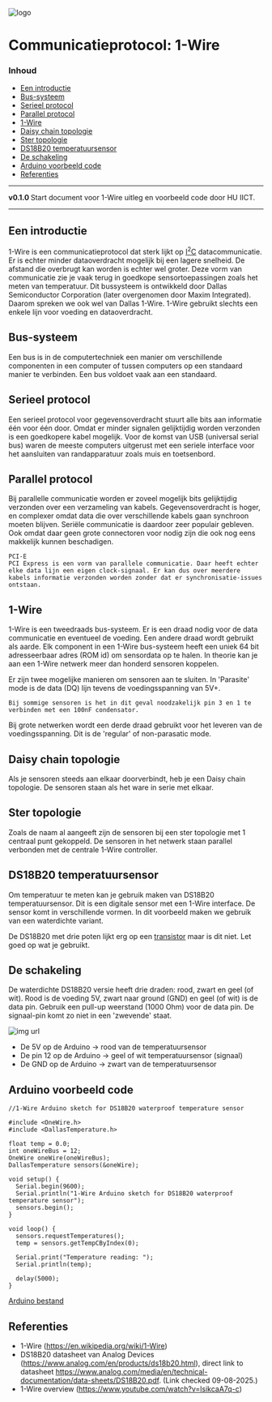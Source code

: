 ![logo](../1-wire/img/1-Wire-Protocol.png) [](logo-id)

# Communicatieprotocol: 1-Wire[](title-id) <!-- omit in toc -->

### Inhoud[](toc-id) <!-- omit in toc -->

- [Een introductie](#een-introductie)
- [Bus-systeem](#bus-systeem)
- [Serieel protocol](#serieel-protocol)
- [Parallel protocol](#parallel-protocol)
- [1-Wire](#1-wire)
- [Daisy chain topologie](#daisy-chain-topologie)
- [Ster topologie](#ster-topologie)
- [DS18B20 temperatuursensor](#ds18b20-temperatuursensor)
- [De schakeling](#de-schakeling)
- [Arduino voorbeeld code](#arduino-voorbeeld-code)
- [Referenties](#referenties)

---

**v0.1.0 [](version-id)** Start document voor 1-Wire uitleg en voorbeeld code door HU IICT[](author-id).

---

## Een introductie

1-Wire is een communicatieprotocol dat sterk lijkt op [I<sup>2</sup>C](../I2C/README.md) datacommunicatie. Er is echter minder dataoverdracht mogelijk bij een lagere snelheid. De afstand die overbrugt kan worden is echter wel groter. Deze vorm van communicatie zie je vaak terug in goedkope sensortoepassingen zoals het meten van temperatuur. Dit bussysteem is ontwikkeld door Dallas Semiconductor Corporation (later overgenomen door Maxim Integrated). Daarom spreken we ook wel van Dallas 1-Wire. 1-Wire gebruikt slechts een enkele lijn voor voeding en dataoverdracht.

## Bus-systeem

Een bus is in de computertechniek een manier om verschillende componenten in een computer of tussen computers op een standaard manier te verbinden. Een bus voldoet vaak aan een standaard.

## Serieel protocol

Een serieel protocol voor gegevensoverdracht stuurt alle bits aan informatie één voor één door. Omdat er minder signalen gelijktijdig worden verzonden is een goedkopere kabel mogelijk. Voor de komst van USB (universal serial bus) waren de meeste computers uitgerust met een seriele interface voor het aansluiten van randapparatuur zoals muis en toetsenbord.

## Parallel protocol

Bij parallelle communicatie worden er zoveel mogelijk bits gelijktijdig verzonden over een verzameling van kabels. Gegevensoverdracht is hoger, en complexer omdat data die over verschillende kabels gaan synchroon moeten blijven. Seriële communicatie is daardoor zeer populair gebleven. Ook omdat daar geen grote connectoren voor nodig zijn die ook nog eens makkelijk kunnen beschadigen.

    PCI-E
    PCI Express is een vorm van parallele communicatie. Daar heeft echter elke data lijn een eigen clock-signaal. Er kan dus over meerdere kabels informatie verzonden worden zonder dat er synchronisatie-issues ontstaan.

## 1-Wire

1-Wire is een tweedraads bus-systeem. Er is een draad nodig voor de data communicatie en eventueel de voeding. Een andere draad wordt gebruikt als aarde. Elk component in een 1-Wire bus-systeem heeft een uniek 64 bit adresseerbaar adres (ROM id) om sensordata op te halen. In theorie kan je aan een 1-Wire netwerk meer dan honderd sensoren koppelen.

Er zijn twee mogelijke manieren om sensoren aan te sluiten. In 'Parasite' mode is de data (DQ) lijn tevens de voedingsspanning van 5V+.

    Bij sommige sensoren is het in dit geval noodzakelijk pin 3 en 1 te verbinden met een 100nF condensator.

Bij grote netwerken wordt een derde draad gebruikt voor het leveren van de voedingsspanning. Dit is de 'regular' of non-parasatic mode.

## Daisy chain topologie

Als je sensoren steeds aan elkaar doorverbindt, heb je een Daisy chain topologie. De sensoren staan als het ware in serie met elkaar.

## Ster topologie

Zoals de naam al aangeeft zijn de sensoren bij een ster topologie met 1 centraal punt gekoppeld. De sensoren in het netwerk staan parallel verbonden met de centrale 1-Wire controller.

## DS18B20 temperatuursensor

Om temperatuur te meten kan je gebruik maken van DS18B20 temperatuursensor. Dit is een digitale sensor met een 1-Wire interface. De sensor komt in verschillende vormen. In dit voorbeeld maken we gebruik van een waterdichte variant.

 De DS18B20 met drie poten lijkt erg op een [transistor](../../elektronische-componenten/transistor/README.md) maar is dit niet. Let goed op wat je gebruikt.

## De schakeling

De waterdichte DS18B20 versie heeft drie draden: rood, zwart en geel (of wit). Rood is de voeding 5V, zwart naar ground (GND) en geel (of wit) is de data pin. Gebruik een pull-up weerstand (1000 Ohm) voor de data pin. De signaal-pin komt zo niet in een 'zwevende' staat.

![img url](../1-wire/img/Arduino_DS18B20_probe_bb.png?raw=true "Schakeling voor de DS18B20")

- De 5V op de Arduino -> rood van de temperatuursensor
- De pin 12 op de Arduino -> geel of wit temperatuursensor (signaal)
- De GND op de Arduino -> zwart van de temperatuursensor

## Arduino voorbeeld code

```arduino
//1-Wire Arduino sketch for DS18B20 waterproof temperature sensor

#include <OneWire.h>
#include <DallasTemperature.h>

float temp = 0.0;
int oneWireBus = 12;
OneWire oneWire(oneWireBus);
DallasTemperature sensors(&oneWire);

void setup() {
  Serial.begin(9600);
  Serial.println("1-Wire Arduino sketch for DS18B20 waterproof temperature sensor");
  sensors.begin();
}

void loop() {
  sensors.requestTemperatures();
  temp = sensors.getTempCByIndex(0);

  Serial.print("Temperature reading: ");
  Serial.println(temp);

  delay(5000);
}
```

[Arduino bestand](../1-wire/files/Arduino_DS18B20_probe/Arduino_DS18B20_probe.ino)

## Referenties

- 1-Wire (<https://en.wikipedia.org/wiki/1-Wire>)
- DS18B20 datasheet van Analog Devices
  (<https://www.analog.com/en/products/ds18b20.html>), <!-- markdown-link-check-disable-line -->
  direct link to datasheet
  <https://www.analog.com/media/en/technical-documentation/data-sheets/DS18B20.pdf>. (Link checked 09-08-2025.) <!-- markdown-link-check-disable-line -->
- 1-Wire overview (<https://www.youtube.com/watch?v=lsikcaA7q-c>)
